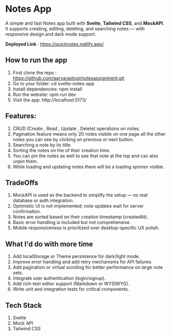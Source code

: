 # Notes App
A simple and fast Notes app built with **Svelte**, **Tailwind CSS**, and **MockAPI**. It supports creating, editing, deleting, and searching notes — with responsive design and dark mode support.

**Deployed Link** : https://quicknotex.netlify.app/

## How to run the app

1. First clone the repo : https://github.com/aaryarastogi/notesassignment.git
2. Go to your folder: cd svelte-notes-app
3. Install dependencies:  npm install 
4. Run the website: npm run dev
5. Visit the app: http://localhost:5173/

## Features:
1. CRUD (Create , Read , Update , Delete) operations on notes.
2. Pagination feature means only 20 notes visible on one page all the other notes you can see by clicking on previous or next button.
3. Searching a note by its title.
4. Sorting the notes on the of their creation time.
5. You can pin the notes as well to see that note at the top and can also unpin them.
6. While loading and updating notes there will be a loading spinner visible.

## TradeOffs
1. MockAPI is used as the backend to simplify the setup — no real database or auth integration.
2. Optimistic UI is not implemented; note updates wait for server confirmation.
3. Notes are sorted based on their creation timestamp (createdAt).
4. Basic error handling is included but not comprehensive.
5. Mobile responsiveness is prioritized over desktop-specific UX polish.

## What I'd do with more time
1. Add localStorage or Theme persistence for dark/light mode.
2. Improve error handling and add retry mechanisms for API failures.
3. Add pagination or virtual scrolling for better performance on large note sets.
4. Integrate user authentication (login/signup).
5. Add rich-text editor support (Markdown or WYSIWYG).
6. Write unit and integration tests for critical components.

## Tech Stack
1. Svelte
2. Mock API
3. Tailwind CSS
